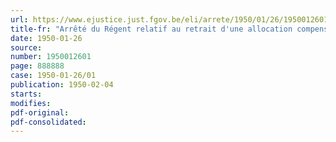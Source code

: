 ```yaml
---
url: https://www.ejustice.just.fgov.be/eli/arrete/1950/01/26/1950012601/justel
title-fr: "Arrêté du Régent relatif au retrait d'une allocation compensatoire à certaines catégories de personnes"
date: 1950-01-26
source:
number: 1950012601
page: 888888
case: 1950-01-26/01
publication: 1950-02-04
starts:
modifies:
pdf-original:
pdf-consolidated:
---
```


